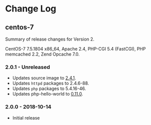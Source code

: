 # Change Log

## centos-7

Summary of release changes for Version 2.

CentOS-7 7.5.1804 x86_64, Apache 2.4, PHP-CGI 5.4 (FastCGI), PHP memcached 2.2, Zend Opcache 7.0.

### 2.0.1 - Unreleased

- Updates source image to [2.4.1](https://github.com/jdeathe/centos-ssh/releases/tag/2.4.1).
- Updates `httpd` packages to 2.4.6-88.
- Updates `php` packages to 5.4.16-46.
- Updates php-hello-world to [0.11.0](https://github.com/jdeathe/php-hello-world/releases/tag/0.11.0).

### 2.0.0 - 2018-10-14

- Initial release
